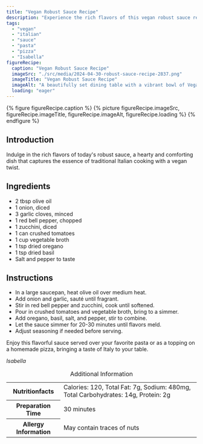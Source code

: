 ```yaml
---
title: "Vegan Robust Sauce Recipe"
description: "Experience the rich flavors of this vegan robust sauce recipe, perfect for pasta or pizza. A delicious Italian-inspired dish with a contemporary vegan twist."
tags:
  - "vegan"
  - "italian"
  - "sauce"
  - "pasta"
  - "pizza"
  - "Isabella"
figureRecipe: 
  caption: "Vegan Robust Sauce Recipe"
  imageSrc: "./src/media/2024-04-30-robust-sauce-recipe-2837.png"
  imageTitle: "Vegan Robust Sauce Recipe"
  imageAlt: "A beautifully set dining table with a vibrant bowl of Vegan Robust Sauce, exuding rich Italian flavors in a modern vegan twist."
  loading: "eager"
---
```


{% figure figureRecipe.caption %}
{% picture figureRecipe.imageSrc, figureRecipe.imageTitle, figureRecipe.imageAlt, figureRecipe.loading %}
{% endfigure %}

## Introduction

Indulge in the rich flavors of today's robust sauce, a hearty and comforting dish that captures the essence of traditional Italian cooking with a vegan twist.

## Ingredients

* 2 tbsp olive oil
* 1 onion, diced
* 3 garlic cloves, minced
* 1 red bell pepper, chopped
* 1 zucchini, diced
* 1 can crushed tomatoes
* 1 cup vegetable broth
* 1 tsp dried oregano
* 1 tsp dried basil
* Salt and pepper to taste

## Instructions

* In a large saucepan, heat olive oil over medium heat.
* Add onion and garlic, sauté until fragrant.
* Stir in red bell pepper and zucchini, cook until softened.
* Pour in crushed tomatoes and vegetable broth, bring to a simmer.
* Add oregano, basil, salt, and pepper, stir to combine.
* Let the sauce simmer for 20-30 minutes until flavors meld.
* Adjust seasoning if needed before serving.

Enjoy this flavorful sauce served over your favorite pasta or as a topping on a homemade pizza, bringing a taste of Italy to your table.

*Isabella*

<table><caption class='sr-only'>Additional Information</caption><tr><th>Nutritionfacts</th><td>Calories: 120, Total Fat: 7g, Sodium: 480mg, Total Carbohydrates: 14g, Protein: 2g&nbsp;</td></tr><tr><th>Preparation Time</th><td>30 minutes&nbsp;</td></tr><tr><th>Allergy Information</th><td>May contain traces of nuts&nbsp;</td></tr></table>

